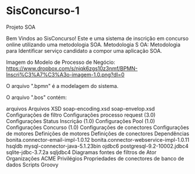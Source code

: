 # SisConcurso-1
Projeto SOA

Bem Vindos ao SisConcurso! Este e uma sistema de inscrição em concurso online utilizando uma metodologia SOA. Metodologia S
OA: Metodologia para Identificar serviço candidato a compor uma aplicação SOA.

Imagem do Modelo de Processo de Negócio: https://www.dropbox.com/s/njqk6zgs10z3nmf/BPMN-Inscri%C3%A7%C3%A3o-imagem-1.0.png?dl=0

O arquivo ".bpmn" é a modelagem do sistema.

O arquivo ".bos" contém:

arquivos Arquivos XSD soap-encoding.xsd soap-envelop.xsd Configurações de filtro Configurações processo request (3.0)
Configurações Status Inscrição (1.0) Configurações Pool (1.0) Configurações Concurso (1.0) Configurações de conectores 
Configurações de motores Definições de motores Definições de conectores
Dependências bonita.connector-email-impl-1.0.12 bonita.connector-webservice-impl-1.0.11 hsqldb mysql-connector-java-5.1.23bin 
ojdbc6 postgresql-9.2-10002.jdbc4 sqlite-jdbc-3.7.2a sqljdbc4 Diagramas fontes de filtros de Ator Organizações ACME Privilégios 
Propriedades de conectores de banco de dados Scripts Groovy
